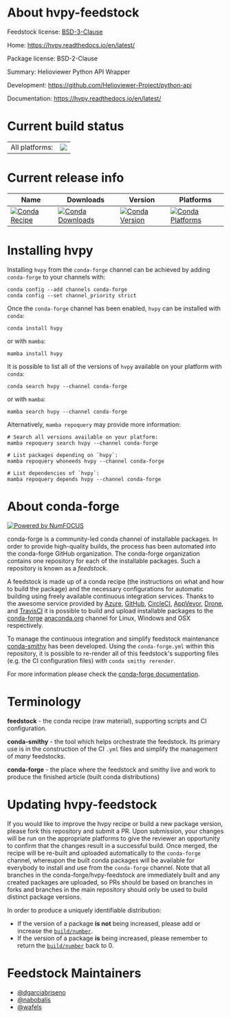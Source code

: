 About hvpy-feedstock
====================

Feedstock license: [BSD-3-Clause](https://github.com/conda-forge/hvpy-feedstock/blob/main/LICENSE.txt)

Home: https://hvpy.readthedocs.io/en/latest/

Package license: BSD-2-Clause

Summary: Helioviewer Python API Wrapper

Development: https://github.com/Helioviewer-Project/python-api

Documentation: https://hvpy.readthedocs.io/en/latest/

Current build status
====================


<table><tr><td>All platforms:</td>
    <td>
      <a href="https://dev.azure.com/conda-forge/feedstock-builds/_build/latest?definitionId=17934&branchName=main">
        <img src="https://dev.azure.com/conda-forge/feedstock-builds/_apis/build/status/hvpy-feedstock?branchName=main">
      </a>
    </td>
  </tr>
</table>

Current release info
====================

| Name | Downloads | Version | Platforms |
| --- | --- | --- | --- |
| [![Conda Recipe](https://img.shields.io/badge/recipe-hvpy-green.svg)](https://anaconda.org/conda-forge/hvpy) | [![Conda Downloads](https://img.shields.io/conda/dn/conda-forge/hvpy.svg)](https://anaconda.org/conda-forge/hvpy) | [![Conda Version](https://img.shields.io/conda/vn/conda-forge/hvpy.svg)](https://anaconda.org/conda-forge/hvpy) | [![Conda Platforms](https://img.shields.io/conda/pn/conda-forge/hvpy.svg)](https://anaconda.org/conda-forge/hvpy) |

Installing hvpy
===============

Installing `hvpy` from the `conda-forge` channel can be achieved by adding `conda-forge` to your channels with:

```
conda config --add channels conda-forge
conda config --set channel_priority strict
```

Once the `conda-forge` channel has been enabled, `hvpy` can be installed with `conda`:

```
conda install hvpy
```

or with `mamba`:

```
mamba install hvpy
```

It is possible to list all of the versions of `hvpy` available on your platform with `conda`:

```
conda search hvpy --channel conda-forge
```

or with `mamba`:

```
mamba search hvpy --channel conda-forge
```

Alternatively, `mamba repoquery` may provide more information:

```
# Search all versions available on your platform:
mamba repoquery search hvpy --channel conda-forge

# List packages depending on `hvpy`:
mamba repoquery whoneeds hvpy --channel conda-forge

# List dependencies of `hvpy`:
mamba repoquery depends hvpy --channel conda-forge
```


About conda-forge
=================

[![Powered by
NumFOCUS](https://img.shields.io/badge/powered%20by-NumFOCUS-orange.svg?style=flat&colorA=E1523D&colorB=007D8A)](https://numfocus.org)

conda-forge is a community-led conda channel of installable packages.
In order to provide high-quality builds, the process has been automated into the
conda-forge GitHub organization. The conda-forge organization contains one repository
for each of the installable packages. Such a repository is known as a *feedstock*.

A feedstock is made up of a conda recipe (the instructions on what and how to build
the package) and the necessary configurations for automatic building using freely
available continuous integration services. Thanks to the awesome service provided by
[Azure](https://azure.microsoft.com/en-us/services/devops/), [GitHub](https://github.com/),
[CircleCI](https://circleci.com/), [AppVeyor](https://www.appveyor.com/),
[Drone](https://cloud.drone.io/welcome), and [TravisCI](https://travis-ci.com/)
it is possible to build and upload installable packages to the
[conda-forge](https://anaconda.org/conda-forge) [anaconda.org](https://anaconda.org/)
channel for Linux, Windows and OSX respectively.

To manage the continuous integration and simplify feedstock maintenance
[conda-smithy](https://github.com/conda-forge/conda-smithy) has been developed.
Using the ``conda-forge.yml`` within this repository, it is possible to re-render all of
this feedstock's supporting files (e.g. the CI configuration files) with ``conda smithy rerender``.

For more information please check the [conda-forge documentation](https://conda-forge.org/docs/).

Terminology
===========

**feedstock** - the conda recipe (raw material), supporting scripts and CI configuration.

**conda-smithy** - the tool which helps orchestrate the feedstock.
                   Its primary use is in the construction of the CI ``.yml`` files
                   and simplify the management of *many* feedstocks.

**conda-forge** - the place where the feedstock and smithy live and work to
                  produce the finished article (built conda distributions)


Updating hvpy-feedstock
=======================

If you would like to improve the hvpy recipe or build a new
package version, please fork this repository and submit a PR. Upon submission,
your changes will be run on the appropriate platforms to give the reviewer an
opportunity to confirm that the changes result in a successful build. Once
merged, the recipe will be re-built and uploaded automatically to the
`conda-forge` channel, whereupon the built conda packages will be available for
everybody to install and use from the `conda-forge` channel.
Note that all branches in the conda-forge/hvpy-feedstock are
immediately built and any created packages are uploaded, so PRs should be based
on branches in forks and branches in the main repository should only be used to
build distinct package versions.

In order to produce a uniquely identifiable distribution:
 * If the version of a package **is not** being increased, please add or increase
   the [``build/number``](https://docs.conda.io/projects/conda-build/en/latest/resources/define-metadata.html#build-number-and-string).
 * If the version of a package **is** being increased, please remember to return
   the [``build/number``](https://docs.conda.io/projects/conda-build/en/latest/resources/define-metadata.html#build-number-and-string)
   back to 0.

Feedstock Maintainers
=====================

* [@dgarciabriseno](https://github.com/dgarciabriseno/)
* [@nabobalis](https://github.com/nabobalis/)
* [@wafels](https://github.com/wafels/)

